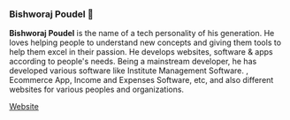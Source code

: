 ### Bishworaj Poudel 👋


**Bishworaj Poudel** is the name of a tech personality of his generation. He loves helping people to understand new concepts and giving them tools to help them excel in their passion. He develops websites, software & apps according to people's needs. Being a mainstream developer, he has developed various software like Institute Management Software. , Ecommerce App, Income and Expenses Software, etc, and also different websites for various peoples and organizations.

[Website](https://www.brp.com.np)

